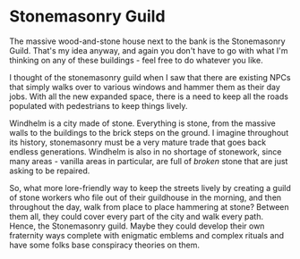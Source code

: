 # Stonemasonry Guild

The massive wood-and-stone house next to the bank is the Stonemasonry Guild. That's my idea anyway, and again you don't have to go with what I'm thinking on any of these buildings - feel free to do whatever you like.

I thought of the stonemasonry guild when I saw that there are existing NPCs that simply walks over to various windows and hammer them as their day jobs. With all the new expanded space, there is a need to keep all the roads populated with pedestrians to keep things lively.

Windhelm is a city made of stone. Everything is stone, from the massive walls to the buildings to the brick steps on the ground. I imagine throughout its history, stonemasonry must be a very mature trade that goes back endless generations. Windhelm is also in no shortage of stonework, since many areas - vanilla areas in particular, are full of _broken_ stone that are just asking to be repaired.

So, what more lore-friendly way to keep the streets lively by creating a guild of stone workers who file out of their guildhouse in the morning, and then throughout the day, walk from place to place hammering at stone? Between them all, they could cover every part of the city and walk every path. Hence, the Stonemasonry guild. Maybe they could develop their own fraternity ways complete with enigmatic emblems and complex rituals and have some folks base conspiracy theories on them.
